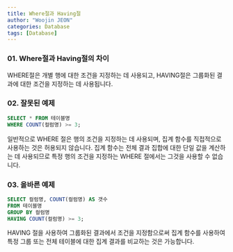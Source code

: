 ```yaml
---
title: Where절과 Having절
author: "Woojin JEON"
categories: Database
tags: [Database]
---
```


### 01. Where절과 Having절의 차이

WHERE절은 개별 행에 대한 조건을 지정하는 데 사용되고, HAVING절은 그룹화된 결과에 대한 조건을 지정하는 데 사용됩니다.

### 02. 잘못된 예제

```sql
SELECT * FROM 테이블명
WHERE COUNT(컬럼명) >= 3;
```

일반적으로 WHERE 절은 행의 조건을 지정하는 데 사용되며, 집계 함수를 직접적으로 사용하는 것은 허용되지 않습니다. 집계 함수는 전체 결과 집합에 대한 단일 값을 계산하는 데 사용되므로 특정 행의 조건을 지정하는 WHERE 절에서는 그것을 사용할 수 없습니다.

### 03. 올바른 예제

```sql
SELECT 컬럼명, COUNT(컬럼명) AS 갯수
FROM 테이블명
GROUP BY 컬럼명
HAVING COUNT(컬럼명) >= 3;
```

HAVING 절을 사용하여 그룹화된 결과에서 조건을 지정함으로써 집계 함수를 사용하여 특정 그룹 또는 전체 테이블에 대한 집계 결과를 비교하는 것은 가능합니다.
